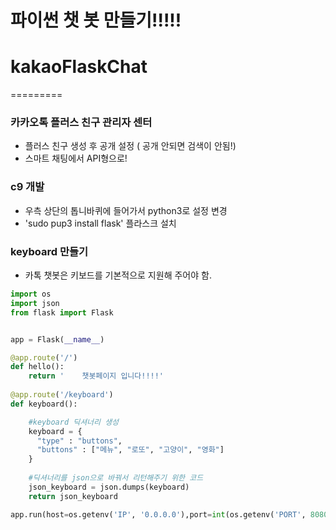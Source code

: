 # 파이썬 챗 봇 만들기!!!!!
# kakaoFlaskChat
=========

### 카카오톡 플러스 친구 관리자 센터

- 플러스 친구 생성 후 공개 설정 ( 공개 안되면 검색이 안됨!)
- 스마트 채팅에서 API형으로!

### c9 개발

- 우측 상단의 톱니바퀴에 들어가서 python3로 설정 변경
- 'sudo pup3 install flask' 플라스크 설치

### keyboard 만들기

- 카톡 챗봇은 키보드를 기본적으로 지원해 주어야 함.
```python
import os
import json
from flask import Flask


app = Flask(__name__)

@app.route('/')
def hello():
    return '    챗봇페이지 입니다!!!!'
    
@app.route('/keyboard')
def keyboard():

    #keyboard 딕셔너리 생성
    keyboard = {
      "type" : "buttons",
      "buttons" : ["메뉴", "로또", "고양이", "영화"]
    }
    
    #딕셔너리를 json으로 바꿔서 리턴해주기 위한 코드
    json_keyboard = json.dumps(keyboard)
    return json_keyboard

app.run(host=os.getenv('IP', '0.0.0.0'),port=int(os.getenv('PORT', 8080)))
